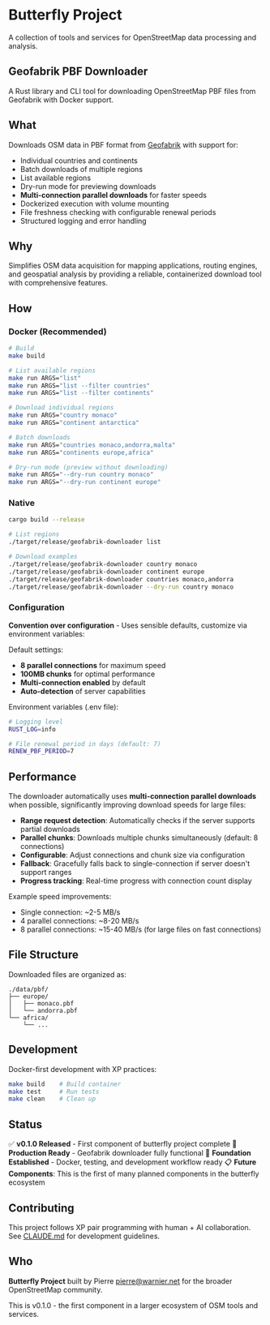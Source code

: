 # Butterfly Project

A collection of tools and services for OpenStreetMap data processing and analysis.

## Geofabrik PBF Downloader

A Rust library and CLI tool for downloading OpenStreetMap PBF files from Geofabrik with Docker support.

## What

Downloads OSM data in PBF format from [Geofabrik](https://download.geofabrik.de/) with support for:
- Individual countries and continents
- Batch downloads of multiple regions
- List available regions  
- Dry-run mode for previewing downloads
- **Multi-connection parallel downloads** for faster speeds
- Dockerized execution with volume mounting
- File freshness checking with configurable renewal periods
- Structured logging and error handling

## Why

Simplifies OSM data acquisition for mapping applications, routing engines, and geospatial analysis by providing a reliable, containerized download tool with comprehensive features.

## How

### Docker (Recommended)

```bash
# Build
make build

# List available regions
make run ARGS="list"
make run ARGS="list --filter countries"
make run ARGS="list --filter continents"

# Download individual regions
make run ARGS="country monaco"
make run ARGS="continent antarctica"

# Batch downloads
make run ARGS="countries monaco,andorra,malta"
make run ARGS="continents europe,africa"

# Dry-run mode (preview without downloading)
make run ARGS="--dry-run country monaco"
make run ARGS="--dry-run continent europe"
```

### Native

```bash
cargo build --release

# List regions
./target/release/geofabrik-downloader list

# Download examples
./target/release/geofabrik-downloader country monaco
./target/release/geofabrik-downloader continent europe
./target/release/geofabrik-downloader countries monaco,andorra
./target/release/geofabrik-downloader --dry-run country monaco
```

### Configuration

**Convention over configuration** - Uses sensible defaults, customize via environment variables:

Default settings:
- **8 parallel connections** for maximum speed
- **100MB chunks** for optimal performance  
- **Multi-connection enabled** by default
- **Auto-detection** of server capabilities

Environment variables (.env file):
```bash
# Logging level
RUST_LOG=info

# File renewal period in days (default: 7)
RENEW_PBF_PERIOD=7
```

## Performance

The downloader automatically uses **multi-connection parallel downloads** when possible, significantly improving download speeds for large files:

- **Range request detection**: Automatically checks if the server supports partial downloads
- **Parallel chunks**: Downloads multiple chunks simultaneously (default: 8 connections)
- **Configurable**: Adjust connections and chunk size via configuration
- **Fallback**: Gracefully falls back to single-connection if server doesn't support ranges
- **Progress tracking**: Real-time progress with connection count display

Example speed improvements:
- Single connection: ~2-5 MB/s
- 4 parallel connections: ~8-20 MB/s  
- 8 parallel connections: ~15-40 MB/s (for large files on fast connections)

## File Structure

Downloaded files are organized as:
```
./data/pbf/
├── europe/
│   ├── monaco.pbf
│   └── andorra.pbf
└── africa/
    └── ...
```

## Development

Docker-first development with XP practices:

```bash
make build    # Build container
make test     # Run tests  
make clean    # Clean up
```

## Status

✅ **v0.1.0 Released** - First component of butterfly project complete
🚀 **Production Ready** - Geofabrik downloader fully functional
🎯 **Foundation Established** - Docker, testing, and development workflow ready
📋 **Future Components**: This is the first of many planned components in the butterfly ecosystem

## Contributing

This project follows XP pair programming with human + AI collaboration. See [CLAUDE.md](CLAUDE.md) for development guidelines.

## Who

**Butterfly Project** built by Pierre <pierre@warnier.net> for the broader OpenStreetMap community.

This is v0.1.0 - the first component in a larger ecosystem of OSM tools and services.
